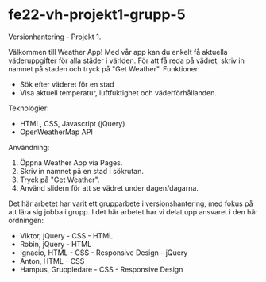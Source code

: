 # fe22-vh-projekt1-grupp-5
Versionhantering - Projekt 1.

Välkommen till Weather App! Med vår app kan du enkelt få aktuella väderuppgifter för alla städer i världen. För att få reda på vädret, skriv in namnet på staden och tryck på "Get Weather". 
Funktioner: 
- Sök efter väderet för en stad
- Visa aktuell temperatur, luftfuktighet och väderförhållanden.

Teknologier:
- HTML, CSS, Javascript (jQuery)
- OpenWeatherMap API

Användning: 
1. Öppna Weather App via Pages.
2. Skriv in namnet på en stad i sökrutan.
3. Tryck på "Get Weather".
4. Använd slidern för att se vädret under dagen/dagarna.

Det här arbetet har varit ett grupparbete i versionshantering, med fokus på att lära sig jobba i grupp. 
I det här arbetet har vi delat upp ansvaret i den här ordningen:
- Viktor, jQuery - CSS - HTML
- Robin, jQuery - HTML
- Ignacio, HTML - CSS - Responsive Design - jQuery
- Anton, HTML - CSS
- Hampus, Gruppledare - CSS - Responsive Design
